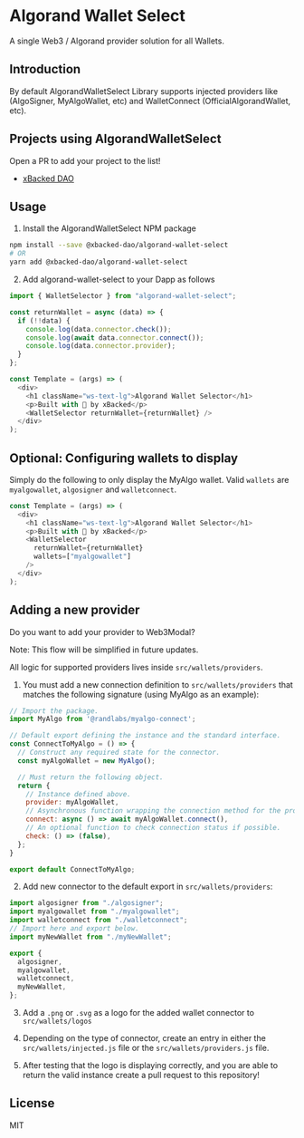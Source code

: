 # Algorand Wallet Select
A single Web3 / Algorand provider solution for all Wallets.

## Introduction

By default AlgorandWalletSelect Library supports injected providers like (AlgoSigner, MyAlgoWallet, etc) and WalletConnect (OfficialAlgorandWallet, etc). 

## Projects using AlgorandWalletSelect

Open a PR to add your project to the list!

- [xBacked DAO](https://xbacked.io/)

## Usage

1. Install the AlgorandWalletSelect NPM package

```bash
npm install --save @xbacked-dao/algorand-wallet-select
# OR
yarn add @xbacked-dao/algorand-wallet-select
```

2. Add algorand-wallet-select to your Dapp as follows

```javascript
import { WalletSelector } from "algorand-wallet-select";

const returnWallet = async (data) => {
  if (!!data) {
    console.log(data.connector.check());
    console.log(await data.connector.connect());
    console.log(data.connector.provider);
  }
};

const Template = (args) => (
  <div>
    <h1 className="ws-text-lg">Algorand Wallet Selector</h1>
    <p>Built with 💚 by xBacked</p>
    <WalletSelector returnWallet={returnWallet} />
  </div>
);
```

## Optional: Configuring wallets to display

Simply do the following to only display the MyAlgo wallet. Valid `wallets` are `myalgowallet`, `algosigner` and `walletconnect`.
```javascript
const Template = (args) => (
  <div>
    <h1 className="ws-text-lg">Algorand Wallet Selector</h1>
    <p>Built with 💚 by xBacked</p>
    <WalletSelector
      returnWallet={returnWallet}
      wallets=["myalgowallet"]
    />
  </div>
);
```

## Adding a new provider

Do you want to add your provider to Web3Modal?

Note: This flow will be simplified in future updates. 

All logic for supported providers lives inside `src/wallets/providers`.

1. You must add a new connection definition to `src/wallets/providers` that matches the following signature (using MyAlgo as an example):
```javascript
// Import the package.
import MyAlgo from '@randlabs/myalgo-connect';

// Default export defining the instance and the standard interface.
const ConnectToMyAlgo = () => {
  // Construct any required state for the connector.
  const myAlgoWallet = new MyAlgo();

  // Must return the following object.
  return {
    // Instance defined above.
    provider: myAlgoWallet,
    // Asynchronous function wrapping the connection method for the provider.
    connect: async () => await myAlgoWallet.connect(),
    // An optional function to check connection status if possible.
    check: () => (false),
  };
}

export default ConnectToMyAlgo;
```
2. Add new connector to the default export in `src/wallets/providers`:
```javascript
import algosigner from "./algosigner";
import myalgowallet from "./myalgowallet";
import walletconnect from "./walletconnect";
// Import here and export below.
import myNewWallet from "./myNewWallet";

export {
  algosigner,
  myalgowallet,
  walletconnect,
  myNewWallet,
};
```

3. Add a `.png` or `.svg` as a logo for the added wallet connector to `src/wallets/logos`

4. Depending on the type of connector, create an entry in either the `src/wallets/injected.js` file or the `src/wallets/providers.js` file.

5. After testing that the logo is displaying correctly, and you are able to return the valid instance create a pull request to this repository!
## License

MIT
